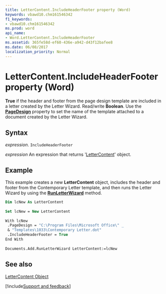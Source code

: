 ```yaml
---
title: LetterContent.IncludeHeaderFooter property (Word)
keywords: vbawd10.chm161546342
f1_keywords:
- vbawd10.chm161546342
ms.prod: word
api_name:
- Word.LetterContent.IncludeHeaderFooter
ms.assetid: 365fe58d-ef60-436e-a942-d43f12bafee8
ms.date: 06/08/2017
localization_priority: Normal
---
```



# LetterContent.IncludeHeaderFooter property (Word)

 **True** if the header and footer from the page design template are included in a letter created by the Letter Wizard. Read/write **Boolean**. Use the **[PageDesign](Word.LetterContent.PageDesign.md)** property to set the name of the template attached to a document created by the Letter Wizard.


## Syntax

_expression_. `IncludeHeaderFooter`

 _expression_ An expression that returns '[LetterContent](Word.LetterContent.md)' object.


## Example

This example creates a new  **LetterContent** object, includes the header and footer from the Contemporary Letter template, and then runs the Letter Wizard by using the **[RunLetterWizard](Word.Document.RunLetterWizard.md)** method.


```vb
Dim lcNew As LetterContent 
 
Set lcNew = New LetterContent 
 
With lcNew 
 .PageDesign = "C:\Program Files\Microsoft Office\" _ 
 & "Templates\1033\Contemporary Letter.dot" 
 .IncludeHeaderFooter = True 
End With 
 
Documents.Add.RunLetterWizard LetterContent:=lcNew
```


## See also


[LetterContent Object](Word.LetterContent.md)

[!include[Support and feedback](~/includes/feedback-boilerplate.md)]